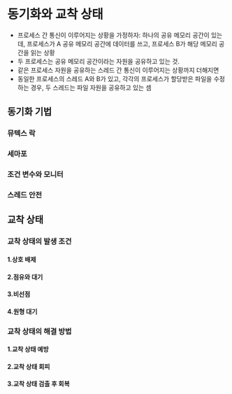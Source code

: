 # 동기화와 교착 상태

- 프로세스 간 통신이 이루어지는 상황을 가정하자: 하나의 공유 메모리 공간이 있는데, 프로세스가 A 공유 메모리 공간에 데이터를 쓰고, 프로세스 B가 해당 메모리 공간을 읽는 상황
- 두 프로세스는 공유 메모리 공간이라는 자원을 공유하고 있는 것. 
- 같은 프로세스 자원을 공유하는 스레드 간 통신이 이루어지는 상황까지 더해지면
- 동일한 프로세스의 스레드 A와 B가 있고, 각각의 프로세스가 할당받은 파일을 수정하는 경우, 두 스레드는 파일 자원을 공유하고 있는 셈
## 동기화 기법
### 뮤텍스 락

### 세마포

### 조건 변수와 모니터

### 스레드 안전

## 교착 상태
### 교착 상태의 발생 조건
#### 1.상호 배제
#### 2.점유와 대기
#### 3.비선점
#### 4.원형 대기

### 교착 상태의 해결 방법
#### 1.교착 상태 예방
#### 2.교착 상태 회피
#### 3.교착 상태 검출 후 회복

